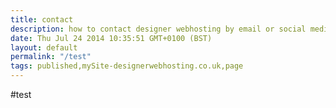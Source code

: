 ```yaml
---
title: contact
description: how to contact designer webhosting by email or social media.
date: Thu Jul 24 2014 10:35:51 GMT+0100 (BST)
layout: default
permalink: "/test"
tags: published,mySite-designerwebhosting.co.uk,page
---
```


#test
